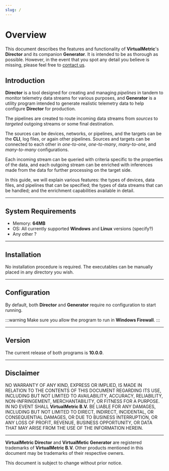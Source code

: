 ```yaml
---
slug: /
---
```


# Overview

This document describes the features and functionality of **VirtualMetric**'s **Director** and its companion **Generator**. It is intended to be as thorough as possible. However, in the event that you spot any detail you believe is missing, please feel free to [contact us](mailto:tech-writer@virtualmetric.com).

## Introduction

**Director** is a tool designed for creating and managing _pipelines_ in tandem to monitor telemetry data streams for various purposes, and **Generator** is a utility program intended to generate realistic telemetry data to help configure **Director** for production.

The pipelines are created to route incoming data streams from _sources_ to _targeted_ outgoing streams or some final destination.

The sources can be devices, networks, or pipelines, and the targets can be the **CLI**, log files, or again other pipelines. Sources and targets can be connected to each other in _one-to-one_, _one-to-many_, _many-to-one_, and _many-to-many_ configurations.

Each incoming stream can be queried with criteria specific to the properties of the data, and each outgoing stream can be enriched with inferences made from the data for further processing on the target side.

In this guide, we will explain various features: the types of devices, data files, and pipelines that can be specified; the types of data streams that can be handled; and the enrichment capabilities available in detail.

---

## System Requirements

* Memory: **64MB**
* OS: All currently supported **Windows** and **Linux** versions (specify?)
* Any other ?

---

## Installation

No installation procedure is required. The executables can be manually placed in any directory you wish.

---

## Configuration

By default, both **Director** and **Generator** require no configuration to start running.

:::warning
Make sure you allow the program to run in **Windows Firewall**.
:::

---

## Version

The current release of both programs is **10.0.0**.

---

## Disclaimer

NO WARRANTY OF ANY KIND, EXPRESS OR IMPLIED, IS MADE IN RELATION TO THE CONTENTS OF THIS DOCUMENT REGARDING ITS USE, INCLUDING BUT NOT LIMITED TO AVAILABILITY, ACCURACY, RELIABILITY, NON-INFRINGEMENT, MERCHANTABILITY, OR FITNESS FOR A PURPOSE. IN NO EVENT SHALL **VirtualMetric B.V.** BE LIABLE FOR ANY DAMAGES, INCLUDING BUT NOT LIMITED TO DIRECT, INDIRECT, INCIDENTAL, OR CONSEQUENTIAL DAMAGES, OR DUE TO BUSINESS INTERRUPTION, OR ANY LOSS OF PROFIT, REVENUE, BUSINESS OPPORTUNITY, OR DATA THAT MAY ARISE FROM THE USE OF THE INFORMATION HEREIN.

---

**VirtualMetric Director** and **VirtualMetic Generator** are registered trademarks of **VirtualMetric B.V.** Other products mentioned in this document may be trademarks of their respective owners.

This document is subject to change without prior notice.
